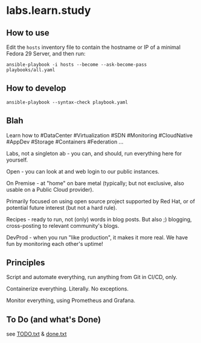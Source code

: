 # labs.learn.study

## How to use

Edit the `hosts` inventory file to contain the hostname or IP of a minimal Fedora 29 Server, and then run:

    ansible-playbook -i hosts --become --ask-become-pass playbooks/all.yaml

## How to develop

    ansible-playbook --syntax-check playbook.yaml

## Blah

Learn how to #DataCenter #Virtualization #SDN #Monitoring #CloudNative #AppDev #Storage #Containers #Federation ...

Labs, not a singleton ab - you can, and should, run everything here for yourself.

Open - you can look at and web login to our public instances.

On Premise - at "home" on bare metal (typically; but not exclusive, also usable on a Public Cloud provider).

Primarily focused on using open source project supported by Red Hat, or of potential future interest (but not a hard rule).

Recipes - ready to run, not (only) words in blog posts.   But also ;) blogging, cross-posting to relevant community's blogs.

DevProd - when you run "like production", it makes it more real.  We have fun by monitoring each other's uptime!

## Principles

Script and automate everything, run anything from Git in CI/CD, only.

Containerize everything.  Literally.  No exceptions.

Monitor everything, using Prometheus and Grafana.

## To Do (and what's Done)

see [TODO.txt](TODO.txt) & [done.txt](done.txt)
